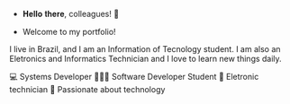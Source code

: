 * 𝐇𝐞𝐥𝐥𝐨 𝐭𝐡𝐞𝐫𝐞, colleagues! 👋 


* Welcome to my portfolio! 

I live in Brazil, and I am an Information of Tecnology student. I am also an Eletronics and Informatics Technician and I love to learn new things daily.

💻 Systems Developer
👨🏽‍💻 Software Developer Student
🤖 Eletronic technician
💖 Passionate about technology
